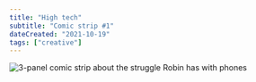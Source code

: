 ```yaml
---
title: "High tech"
subtitle: "Comic strip #1"
dateCreated: "2021-10-19"
tags: ["creative"]
---
```


![3-panel comic strip about the struggle Robin has with phones](/images/20211019-high-tech.webp)
